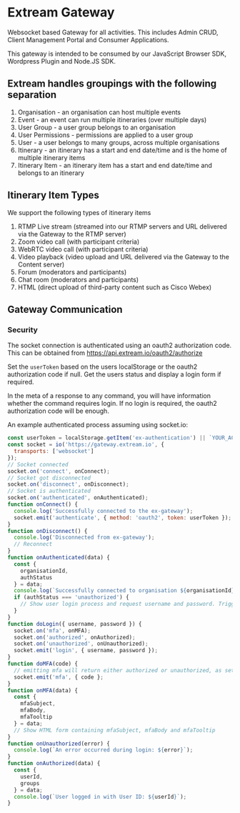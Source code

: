 # Extream Gateway

Websocket based Gateway for all activities. This includes Admin CRUD, Client Management Portal and Consumer Applications.

This gateway is intended to be consumed by our JavaScript Browser SDK, Wordpress Plugin and Node.JS SDK.

## Extream handles groupings with the following separation

1. Organisation - an organisation can host multiple events
1. Event - an event can run multiple itineraries (over multiple days)
1. User Group - a user group belongs to an organisation
1. User Permissions - permissions are applied to a user group
1. User - a user belongs to many groups, across multiple organisations
1. Itinerary - an itinerary has a start and end date/time and is the home of multiple itinerary items
1. Itinerary Item - an itinerary item has a start and end date/time and belongs to an itinerary

## Itinerary Item Types

We support the following types of itinerary items
1. RTMP Live stream (streamed into our RTMP servers and URL delivered via the Gateway to the RTMP server)
1. Zoom video call (with participant criteria)
1. WebRTC video call (with participant criteria)
1. Video playback (video upload and URL delivered via the Gateway to the Content server)
1. Forum (moderators and participants)
1. Chat room (moderators and participants)
1. HTML (direct upload of third-party content such as Cisco Webex)

## Gateway Communication

### Security

The socket connection is authenticated using an oauth2 authorization code. This can be obtained from https://api.extream.io/oauth2/authorize

Set the `userToken` based on the users localStorage or the oauth2 authorization code if null. Get the users status and display a login form if required.

In the meta of a response to any command, you will have information whether the command requires login. If no login is required, the oauth2 authorization code will be enough.

An example authenticated process assuming using socket.io:
```javascript
const userToken = localStorage.getItem('ex-authentication') || `YOUR_ACCESS_TOKEN`;
const socket = io('https://gateway.extream.io', {
  transports: ['websocket']
});
// Socket connected
socket.on('connect', onConnect);
// Socket got disconnected
socket.on('disconnect', onDisconnect);
// Socket is authenticated
socket.on('authenticated', onAuthenticated);
function onConnect() {
  console.log('Successfully connected to the ex-gateway');
  socket.emit('authenticate', { method: 'oauth2', token: userToken });
}
function onDisconnect() {
  console.log('Disconnected from ex-gateway');
  // Reconnect
}
function onAuthenticated(data) {
  const {
    organisationId,
    authStatus
  } = data;
  console.log(`Successfully connected to organisation ${organisationId} and current users status is: ${authStatus}`);
  if (authStatus === 'unauthorized') {
    // Show user login process and request username and password. Trigger the 'login' event on form submission. We support Multi-Factor Auth.
  }
}
function doLogin({ username, password }) {
  socket.on('mfa', onMFA);
  socket.on('authorized', onAuthorized);
  socket.on('unauthorized', onUnauthorized);
  socket.emit('login', { username, password });
}
function doMFA(code) {
  // emitting mfa will return either authorized or unauthorized, as setup during doLogin.
  socket.emit('mfa', { code };
}
function onMFA(data) {
  const {
    mfaSubject,
    mfaBody,
    mfaTooltip
  } = data;
  // Show HTML form containing mfaSubject, mfaBody and mfaTooltip
}
function onUnauthorized(error) {
  console.log(`An error occurred during login: ${error}`);
}
function onAuthorized(data) {
  const {
    userId,
    groups
  } = data;
  console.log(`User logged in with User ID: ${userId}`);
}
```